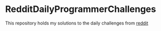 # RedditDailyProgrammerChallenges
This repository holds my solutions to the daily challenges from [reddit](https://www.reddit.com/)
